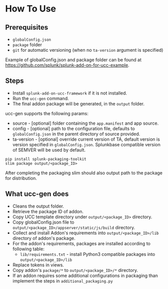 How To Use
==========

Prerequisites
-------------

-   `globalConfig.json`
-   `package` folder
-   `git` for automatic versioning (when no `ta-version` argument is
    specified)

Example of globalConfig.json and package folder can be found at
<https://github.com/splunk/splunk-add-on-for-ucc-example>.

Steps
-----

-   Install `splunk-add-on-ucc-framework` if it is not installed.
-   Run the `ucc-gen` command.
-   The final addon package will be generated, in the `output` folder.

ucc-gen supports the following params:

-   source - [optional] folder containing the `app.manifest` and app
    source.
-   config - [optional] path to the configuration file, defaults to
    `globalConfig.json` in the parent directory of source provided.
-   ta-version - [optional] override current version of TA, default
    version is version specified in `globalConfig.json`. Splunkbase
    compatible version of SEMVER will be used by default.

```
pip install splunk-packaging-toolkit
slim package output/<package_ID>
```

After completing the packaging slim should also output path to the
package for distribution.

What ucc-gen does
-----------------

-   Cleans the output folder.
-   Retrieve the package ID of addon.
-   Copy UCC template directory under `output/<package_ID>` directory.
-   Copy globalConfig.json file to
    `output/<package_ID>/appserver/static/js/build` directory.
-   Collect and install Addon's requirements into
    `output/<package_ID>/lib` directory of addon's package.
-   For the addon's requirements, packages are installed according to
    following table:
    -   `lib/requirements.txt` - install Python3 compatible packages into
        `output/<package_ID>/lib`
-   Replace tokens in views.
-   Copy addon's `package/*` to `output/<package_ID>/*` directory.
-   If an addon requires some additional configurations in packaging
    than implement the steps in `additional_packaging.py`

